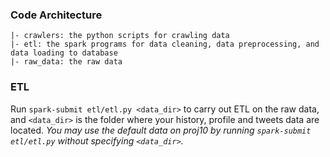 ### Code Architecture

```text
|- crawlers: the python scripts for crawling data
|- etl: the spark programs for data cleaning, data preprocessing, and data loading to database
|- raw_data: the raw data
```


### ETL

Run `spark-submit etl/etl.py <data_dir>` to carry out ETL on the raw data, and `<data_dir>` is the folder where your history, profile and tweets data are located.
_You may use the default data on proj10 by running `spark-submit etl/etl.py` without specifying `<data_dir>`._
